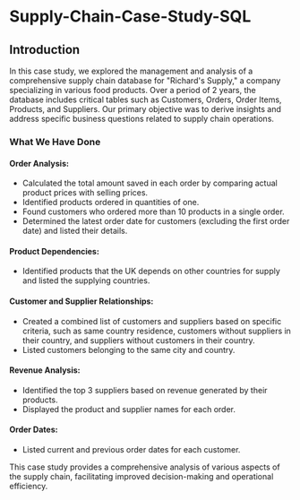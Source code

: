# Supply-Chain-Case-Study-SQL

## Introduction

In this case study, we explored the management and analysis of a comprehensive supply chain database for "Richard's Supply," a company specializing in various food products. Over a period of 2 years, the database includes critical tables such as Customers, Orders, Order Items, Products, and Suppliers. Our primary objective was to derive insights and address specific business questions related to supply chain operations.

### What We Have Done

#### Order Analysis:

- Calculated the total amount saved in each order by comparing actual product prices with selling prices.
- Identified products ordered in quantities of one.
- Found customers who ordered more than 10 products in a single order.
- Determined the latest order date for customers (excluding the first order date) and listed their details.

#### Product Dependencies:

- Identified products that the UK depends on other countries for supply and listed the supplying countries.

#### Customer and Supplier Relationships:

- Created a combined list of customers and suppliers based on specific criteria, such as same country residence, customers without suppliers in their country, and suppliers without customers in their country.
- Listed customers belonging to the same city and country.

#### Revenue Analysis:

- Identified the top 3 suppliers based on revenue generated by their products.
- Displayed the product and supplier names for each order.

#### Order Dates:

- Listed current and previous order dates for each customer.

This case study provides a comprehensive analysis of various aspects of the supply chain, facilitating improved decision-making and operational efficiency.

